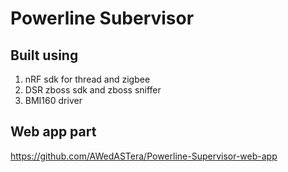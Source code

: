 # Powerline Subervisor
## Built using
1. nRF sdk for thread and zigbee
2. DSR zboss sdk and zboss sniffer
3. BMI160 driver
## Web app part
https://github.com/AWedASTera/Powerline-Supervisor-web-app
